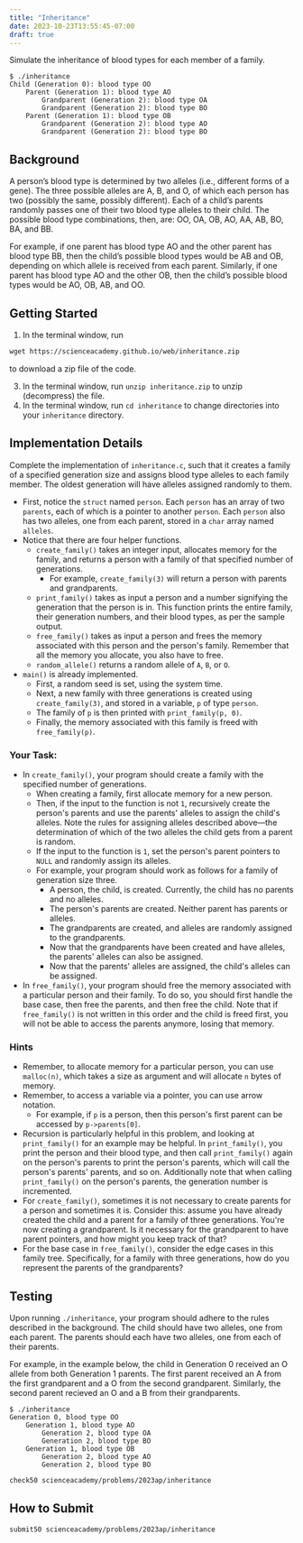 ```yaml
---
title: "Inheritance"
date: 2023-10-23T13:55:45-07:00
draft: true
---
```

Simulate the inheritance of blood types for each member of a family.
<!--more-->

```
$ ./inheritance
Child (Generation 0): blood type OO
    Parent (Generation 1): blood type AO
        Grandparent (Generation 2): blood type OA
        Grandparent (Generation 2): blood type BO
    Parent (Generation 1): blood type OB
        Grandparent (Generation 2): blood type AO
        Grandparent (Generation 2): blood type BO
```

## Background

A person’s blood type is determined by two alleles (i.e., different forms of a gene). The three possible alleles are A, B, and O, of which each person has two (possibly the same, possibly different). Each of a child’s parents randomly passes one of their two blood type alleles to their child. The possible blood type combinations, then, are: OO, OA, OB, AO, AA, AB, BO, BA, and BB.

For example, if one parent has blood type AO and the other parent has blood type BB, then the child’s possible blood types would be AB and OB, depending on which allele is received from each parent. Similarly, if one parent has blood type AO and the other OB, then the child’s possible blood types would be AO, OB, AB, and OO.

## Getting Started

1. In the terminal window, run

```md
wget https://scienceacademy.github.io/web/inheritance.zip
```

 to download a zip file of the code.

3. In the terminal window, run `unzip inheritance.zip` to unzip (decompress) the file.
4. In the terminal window, run `cd inheritance` to change directories into your `inheritance` directory.

## Implementation Details

Complete the implementation of `inheritance.c`, such that it creates a family of a specified generation size and assigns blood type alleles to each family member. The oldest generation will have alleles assigned randomly to them.

* First, notice the `struct` named `person`. Each `person` has an array of two `parents`, each of which is a pointer to another `person`. Each `person` also has two alleles, one from each parent, stored in a `char` array named `alleles`.
* Notice that there are four helper functions.
  * `create_family()` takes an integer input, allocates memory for the family, and returns a person with a family of that specified number of generations.
    * For example, `create_family(3)` will return a person with parents and grandparents.
  * `print_family()` takes as input a person and a number signifying the generation that the person is in. This function prints the entire family, their generation numbers, and their blood types, as per the sample output.
  * `free_family()` takes as input a person and frees the memory associated with this person and the person's family. Remember that all the memory you allocate, you also have to free.
  * `random_allele()` returns a random allele of `A`, `B`, or `O`.
* `main()` is already implemented.
  * First, a random seed is set, using the system time.
  * Next, a new family with three generations is created using `create_family(3)`, and stored in a variable, `p` of type `person`.
  * The family of `p` is then printed with `print_family(p, 0)`.
  * Finally, the memory associated with this family is freed with `free_family(p)`.

### Your Task:

* In `create_family()`, your program should create a family with the specified number of generations.
  * When creating a family, first allocate memory for a new person.
  * Then, if the input to the function is not `1`, recursively create the person's parents and use the parents' alleles to assign the child's alleles. Note the rules for assigning alleles described above—the determination of which of the two alleles the child gets from a parent is random.
  * If the input to the function is `1`, set the person's parent pointers to `NULL` and randomly assign its alleles.
  * For example, your program should work as follows for a family of generation size three.
    * A person, the child, is created. Currently, the child has no parents and no alleles.
    * The person's parents are created. Neither parent has parents or alleles.
    * The grandparents are created, and alleles are randomly assigned to the grandparents.
    * Now that the grandparents have been created and have alleles, the parents' alleles can also be assigned.
    * Now that the parents' alleles are assigned, the child's alleles can be assigned.
* In `free_family()`, your program should free the memory associated with a particular person and their family. To do so, you should first handle the base case, then free the parents, and then free the child. Note that if `free_family()` is not written in this order and the child is freed first, you will not be able to access the parents anymore, losing that memory.

### Hints

* Remember, to allocate memory for a particular person, you can use `malloc(n)`, which takes a size as argument and will allocate `n` bytes of memory.
* Remember, to access a variable via a pointer, you can use arrow notation.
  * For example, if `p` is a person, then this person's first parent can be accessed by `p->parents[0]`.
* Recursion is particularly helpful in this problem, and looking at `print_family()` for an example may be helpful. In `print_family()`, you print the person and their blood type, and then call `print_family()` again on the person's parents to print the person's parents, which will call the person's parents' parents, and so on. Additionally note that when calling `print_family()` on the person's parents, the generation number is incremented.
* For `create_family()`, sometimes it is not necessary to create parents for a person and sometimes it is. Consider this: assume you have already created the child and a parent for a family of three generations. You're now creating a grandparent. Is it necessary for the grandparent to have parent pointers, and how might you keep track of that?
* For the base case in `free_family()`, consider the edge cases in this family tree. Specifically, for a family with three generations, how do you represent the parents of the grandparents?

## Testing

Upon running `./inheritance`, your program should adhere to the rules described in the background. The child should have two alleles, one from each parent. The parents should each have two alleles, one from each of their parents.

For example, in the example below, the child in Generation 0 received an O allele from both Generation 1 parents. The first parent received an A from the first grandparent and a O from the second grandparent. Similarly, the second parent recieved an O and a B from their grandparents.

```
$ ./inheritance
Generation 0, blood type OO
    Generation 1, blood type AO
        Generation 2, blood type OA
        Generation 2, blood type BO
    Generation 1, blood type OB
        Generation 2, blood type AO
        Generation 2, blood type BO

```

```md
check50 scienceacademy/problems/2023ap/inheritance
```

## How to Submit

```md
submit50 scienceacademy/problems/2023ap/inheritance
```


